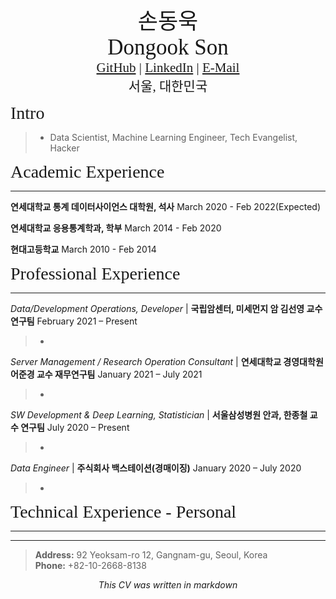 <center><span style="font-family:NanumBarunGothic; font-size:2.5em;">손동욱</span></center>
<center><span style="font-family:Didot; font-size:2.5em;">Dongook Son</span></center>
<center><span style="font-family:Didot; font-size:1.5em;">
   <a href="https://github.com/donny-son">GitHub</a>
   |
   <a href="https://www.linkedin.com/in/dongook-son">LinkedIn</a>
   |
   <a href="mailto:dongook.son@yonsei.ac.kr">E-Mail</a>
</span></center>
<center><span style="font-family:Didot; font-size:1.5em;">서울, 대한민국</span></center>

<span style="font-family:Didot; font-size:2em;">Intro</span>
> * Data Scientist, Machine Learning Engineer, Tech Evangelist, Hacker

<span style="font-family:Didot; font-size:2em;">Academic Experience</span>
<br />
- - - -

**연세대학교 통계 데이터사이언스 대학원, 석사**              March 2020 - Feb 2022(Expected)
   
> 
> 

**연세대학교 응용통계학과, 학부**                                March 2014 - Feb 2020 
   
> 
> 

**현대고등학교**                               March 2010 - Feb 2014 

> 
> 

<span style="font-family:Didot; font-size:2em;">Professional Experience</span>
<br />
- - - -

*Data/Development Operations, Developer* | **국립암센터, 미세먼지 암 김선영 교수 연구팀** February 2021 – Present
> - 

*Server Management / Research Operation Consultant* |  **연세대학교 경영대학원 어준경 교수 재무연구팀** January 2021 – July 2021
> - 

*SW Development & Deep Learning, Statistician* | **서울삼성병원 안과, 한종철 교수 연구팀** July 2020 – Present
> - 

*Data Engineer* | **주식회사 백스테이션(경매이징)** January 2020 – July 2020
> - 

<span style="font-family:Didot; font-size:2em;">Technical Experience - Personal</span>
<br />
- - - -


- - - -

> **Address:**  92 Yeoksam-ro 12, Gangnam-gu, Seoul, Korea  
> **Phone:**    +82-10-2668-8138  
<center style="font-style:oblique">This CV was written in markdown</center>
